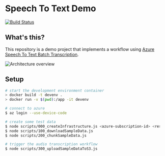 # Speech To Text Demo

[![Build Status](https://clewolff.visualstudio.com/speech-to-text-demo/_apis/build/status/c-w.speech-to-text-demo?branchName=master)](https://clewolff.visualstudio.com/speech-to-text-demo/_build/latest?definitionId=7&branchName=master)

## What's this?

This repository is a demo project that implements a workflow using [Azure Speech To Text Batch Transcription](https://docs.microsoft.com/en-us/azure/cognitive-services/speech-service/batch-transcription).

![Architecture overview](https://user-images.githubusercontent.com/1086421/69460813-0a992500-0d43-11ea-82f6-102f2de8a861.png)

## Setup

```bash
# start the development environment container
> docker build -t devenv .
> docker run -v $(pwd):/app -it devenv

# connect to azure
$ az login --use-device-code

# create some test data
$ node scripts/000_createInfrastructure.js <azure-subscription-id> <resource-prefix>
$ node scripts/100_downloadSampleData.js
$ node scripts/200_chunkSampleData.js

# trigger the audio transcription workflow
$ node scripts/300_uploadSampleDataToS3.js
```
